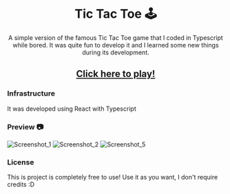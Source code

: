 <h1 align="center">Tic Tac Toe 🕹</h1>

<p align="center">A simple version of the famous Tic Tac Toe game that I coded in Typescript while bored. It was quite fun to develop 
it and I learned some new things during its development.</p>

<h2 align="center"><a href="https://rachzy.github.io/tictactoe/">Click here to play!</a></h2>

### Infrastructure
It was developed using React with Typescript

### Preview 📷
![Screenshot_1](https://user-images.githubusercontent.com/59806140/193885776-bfc60c58-5d12-41ce-a1a0-0681cb6d5448.png)
![Screenshot_2](https://user-images.githubusercontent.com/59806140/193885780-0415329b-0e60-4987-be31-ce2269f82f00.png)
![Screenshot_5](https://user-images.githubusercontent.com/59806140/193885782-df43f175-7150-4282-963b-a9432b715749.png)

### License
This is project is completely free to use! Use it as you want, I don't require credits :D

